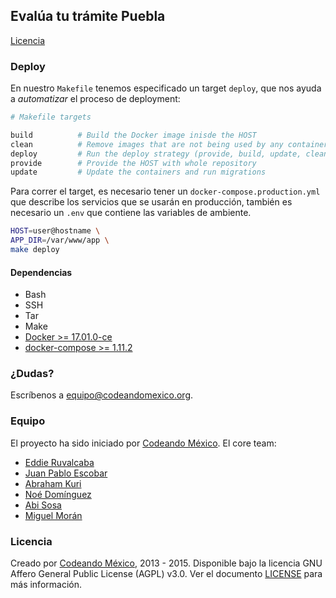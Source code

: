 ## Evalúa tu trámite Puebla

[Licencia](/LICENSE)

### Deploy
En nuestro `Makefile` tenemos especificado un target `deploy`, que
nos ayuda a _automatizar_ el proceso de deployment:

```bash
# Makefile targets

build          # Build the Docker image inisde the HOST
clean          # Remove images that are not being used by any container
deploy         # Run the deploy strategy (provide, build, update, clean)
provide        # Provide the HOST with whole repository
update         # Update the containers and run migrations
```

Para correr el target, es necesario tener un
`docker-compose.production.yml` que describe los servicios que
se usarán en producción, también es necesario un `.env`
que contiene las variables de ambiente.

```bash
HOST=user@hostname \
APP_DIR=/var/www/app \
make deploy
```

#### Dependencias
- Bash
- SSH
- Tar
- Make
- [Docker >= 17.01.0-ce](https://docs.docker.com/engine/installation/linux/ubuntu/)
- [docker-compose >= 1.11.2](https://docs.docker.com/compose/install/)

### ¿Dudas?

Escríbenos a <equipo@codeandomexico.org>.

### Equipo

El proyecto ha sido iniciado por [Codeando México](https://github.com/CodeandoMexico?tab=members).
El core team:
- [Eddie Ruvalcaba](https://github.com/eddie-ruva)
- [Juan Pablo Escobar](https://github.com/juanpabloe)
- [Abraham Kuri](https://github.com/kurenn)
- [Noé Domínguez](https://github.com/poguez)
- [Abi Sosa](https://github.com/abisosa)
- [Miguel Morán](https://github.com/mikesaurio)

### Licencia

Creado por [Codeando México](https://github.com/CodeandoMexico?tab=members), 2013 - 2015.
Disponible bajo la licencia GNU Affero General Public License (AGPL) v3.0. Ver el documento [LICENSE](/LICENSE) para más información.
